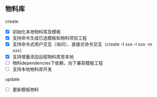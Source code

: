 ## 物料库

create

- [x] 初始化本地物料库及模板
- [x] 支持命令生成已选模板和物料项目工程
- [x] 支持命令式用户交互（询问）、直接式命令交互（create <name> -t xxx -l xxx -m xxx）
- [x] 支持增量添加远程物料库至本地
- [ ] 物料dependencies下依赖，向下兼容模板工程
- [ ] 支持本地物料库开发

update

- [ ] 更新模板物料
